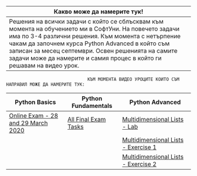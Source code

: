 |Какво може да намерите тук! |                                                                                       
-----------------------------------------------------------------------------------------------------------|
|Решения на всички задачи с който се сблъсквам към момента на обучението ми в СофтУни. На повечето задачи има по 3-4 различни решения. Към момента с нетърпение чакам да започнем курса Python Advanced в който съм записан за месец септември. Освен решенията на самите задачи може да намерите и самия процес в който ги решавам на видео урок.



                                   КЪМ МОМЕНТА ВИДЕО УРОЦИТЕ КОИТО СЪМ НАПРАВИЛ МОЖЕ ДА НАМЕРИТЕ ТУК:
<div align="center">

| Python Basics | Python Fundamentals | Python Advanced|
| ------------- | ------------- |-|
| [Online Exam - 28 and 29 March 2020](https://youtu.be/xfdGVb4fIIY)  | [All Final Exam Tasks](https://www.youtube.com/playlist?list=PLtrqz5Y_ckiisoafaLU-dpe_3DXqkHvcs)  | [Multidimensional Lists - Lab](https://www.youtube.com/playlist?list=PLtrqz5Y_ckiiugB1bffS6P9DUMSrVojwX) |
|    |   | [Multidimensional Lists - Exercise 1](https://www.youtube.com/playlist?list=PLtrqz5Y_ckih9-hPctYlEH48EzEtu98G1) |
|    |   | [Multidimensional Lists - Exercise 2](https://www.youtube.com/playlist?list=PLtrqz5Y_ckijzIkmxEdpxeKK6tQMLm9an) |
</div>
